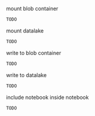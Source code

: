 mount blob container
```python
TODO
```
mount datalake
```python
TODO
```
write to blob container
```python
TODO
```
write to datalake
```python
TODO
```
include notebook inside notebook
```python
TODO
```
